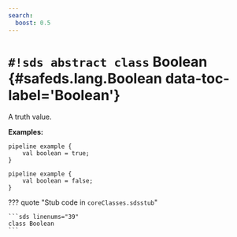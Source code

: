 ```yaml
---
search:
  boost: 0.5
---
```


# `#!sds abstract class` Boolean {#safeds.lang.Boolean data-toc-label='Boolean'}

A truth value.

**Examples:**

```sds
pipeline example {
    val boolean = true;
}
```
```sds
pipeline example {
    val boolean = false;
}
```

??? quote "Stub code in `coreClasses.sdsstub`"

    ```sds linenums="39"
    class Boolean
    ```
